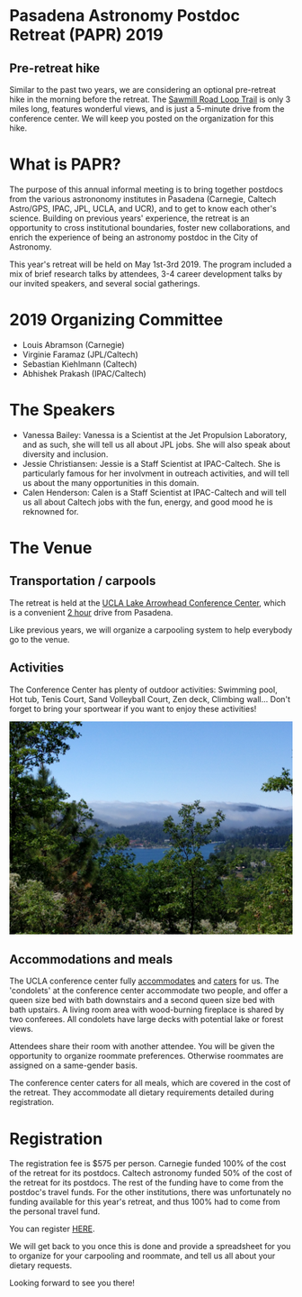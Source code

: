 # Pasadena Astronomy Postdoc Retreat (PAPR) 2019


## Pre-retreat hike

Similar to the past two years, we are considering an optional pre-retreat hike in the morning before the retreat. The [Sawmill Road Loop Trail](https://www.alltrails.com/explore/trail/us/california/sawmill-road-loop-trail) is only 3 miles long, features wonderful views, and is just a 5-minute drive from the conference center. 
We will keep you posted on the organization for this hike.

# What is PAPR?

The purpose of this annual informal meeting is to bring together postdocs from the various astrononomy institutes in Pasadena (Carnegie, Caltech Astro/GPS, IPAC, JPL, UCLA, and UCR), and to get to know each other's science. Building on previous years' experience, the retreat is an opportunity to cross institutional boundaries, foster new collaborations, and enrich the experience of being an astronomy postdoc in the City of Astronomy.

This year's retreat will be held on May 1st-3rd 2019. The program included a mix of brief research talks by attendees, 3-4 career development talks by our invited speakers, and several social gatherings. 


# 2019 Organizing Committee

- Louis Abramson (Carnegie)
- Virginie Faramaz (JPL/Caltech)
- Sebastian Kiehlmann (Caltech)
- Abhishek Prakash (IPAC/Caltech)

# The Speakers

- Vanessa Bailey: Vanessa is a Scientist at the Jet Propulsion Laboratory, and as such, she will tell us all about JPL jobs. She will also speak about diversity and inclusion.
- Jessie Christiansen: Jessie is a Staff Scientist at IPAC-Caltech. She is particularly famous for her involvment in outreach activities, and will tell us about the many opportunities in this domain.
- Calen Henderson: Calen is a Staff Scientist at IPAC-Caltech and will tell us all about Caltech jobs with the fun, energy, and good mood he is reknowned for.

# The Venue

## Transportation / carpools

The retreat is held at the  [UCLA Lake Arrowhead Conference Center](http://lakearrowheadconferencecenter.ucla.edu/about/directions/), which is a convenient [2 hour](https://www.google.com/maps/dir/Pasadena,+California/UCLA+Lake+Arrowhead+Conference+Center,+850+Willow+Creek+Rd,+Lake+Arrowhead,+CA+92352/@34.1971218,-117.9448351,10z/data=!3m1!4b1!4m18!4m17!1m5!1m1!1s0x80c2c2dc38330b51:0x52b41161ad18f4a!2m2!1d-118.1445155!2d34.1477849!1m5!1m1!1s0x80c357e80a92254b:0xdc8a5a45759372b0!2m2!1d-117.1866611!2d34.2655173!2m3!6e0!7e2!8j1525865100!3e0) drive from Pasadena. 

Like previous years, we will organize a carpooling system to help everybody go to the venue.

## Activities
The Conference Center has plenty of outdoor activities: 
Swimming pool, Hot tub, Tenis Court, Sand Volleyball Court, Zen deck, Climbing wall...
Don't forget to bring your sportwear if you want to enjoy these activities!

<img src="IMG_20170510_110101.jpg" class="img-responsive" alt="">


## Accommodations and meals

The UCLA conference center fully [accommodates](http://lakearrowheadconferencecenter.ucla.edu/stay-at-ucla-lake-arrowhead-conference-center/) and [caters](http://lakearrowheadconferencecenter.ucla.edu/dining/) for us. The 'condolets' at the conference center accommodate two people, and offer a queen size bed with bath downstairs and a second queen size bed with bath upstairs. A living room area with wood-burning fireplace is shared by two conferees. All condolets have large decks with potential lake or forest views.

Attendees share their room with another attendee. You will be given the opportunity to organize roommate preferences. Otherwise roommates are assigned on a same-gender basis.

The conference center caters for all meals, which are covered in the cost of the retreat. They accommodate all dietary requirements detailed during registration.

# Registration

The registration fee is $575 per person.
Carnegie funded 100% of the cost of the retreat for its postdocs. 
Caltech astronomy funded 50% of the cost of the retreat for its postdocs. The rest of the funding have to come from the postdoc's travel funds.
For the other institutions, there was unfortunately no funding available for this year's retreat, and thus 100% had to come from the personal travel fund.

You can register [HERE](https://docs.google.com/forms/d/1b-TXC0h-4IIt-nCYeLHafxPaUaE96pouo6bDdY44AUE/viewform).

We will get back to you once this is done and provide a spreadsheet for you to organize for your carpooling and roommate, and tell us all about your dietary requests.


Looking forward to see you there!
